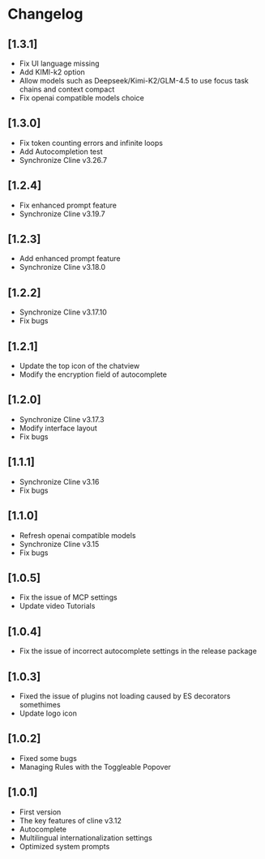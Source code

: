 # Changelog
## [1.3.1]

-   Fix UI language missing
-   Add KIMI-k2 option
-   Allow models such as Deepseek/Kimi-K2/GLM-4.5 to use focus task chains and context compact
-   Fix openai compatible models choice

## [1.3.0]

-   Fix token counting errors and infinite loops
-   Add Autocompletion test
-   Synchronize Cline v3.26.7

## [1.2.4]

-   Fix enhanced prompt feature
-   Synchronize Cline v3.19.7

## [1.2.3]

-   Add enhanced prompt feature
-   Synchronize Cline v3.18.0

## [1.2.2]

-   Synchronize Cline v3.17.10
-   Fix bugs

## [1.2.1]

-   Update the top icon of the chatview
-   Modify the encryption field of autocomplete 

## [1.2.0]

-   Synchronize Cline v3.17.3
-   Modify interface layout
-   Fix bugs

## [1.1.1]

-   Synchronize Cline v3.16
-   Fix bugs

## [1.1.0]

-   Refresh openai compatible models
-   Synchronize Cline v3.15
-   Fix bugs

## [1.0.5]

-   Fix the issue of MCP settings
-   Update video Tutorials

## [1.0.4]

-   Fix the issue of incorrect autocomplete settings in the release package

## [1.0.3]

-   Fixed the issue of plugins not loading caused by ES decorators somethimes
-   Update logo icon

## [1.0.2]

-   Fixed some bugs
-   Managing Rules with the Toggleable Popover

## [1.0.1]

-   First version
-   The key features of cline v3.12
-   Autocomplete
-   Multilingual internationalization settings
-   Optimized system prompts